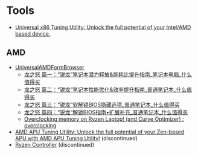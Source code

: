 # Tools
- [Universal x86 Tuning Utility: Unlock the full potential of your Intel/AMD based device.](https://github.com/JamesCJ60/Universal-x86-Tuning-Utility)

## AMD
- [UniversalAMDFormBrowser](https://github.com/DavidS95/Smokeless_UMAF)
  - [龙之怒 篇一：“锐龙”笔记本潜力释放&能耗比提升指南_笔记本电脑_什么值得买](https://post.smzdm.com/p/ad93dlwn/)
  - [龙之怒 篇二：“锐龙”笔记本性能优化&效率提升指南_普通笔记本_什么值得买](https://post.smzdm.com/p/a3034ndn/)
  - [龙之怒 篇三：“锐龙”软解锁BIOS隐藏选项_普通笔记本_什么值得买](https://post.smzdm.com/p/apvolk7x/)
  - [龙之怒 篇四：“锐龙”解锁BIOS指南•扩展补充_普通笔记本_什么值得买](https://post.smzdm.com/p/alllx650/)
  - [Overclocking memory on Ryzen Laptop! (and Curve Optimizer) : overclocking](https://www.reddit.com/r/overclocking/comments/vmi8o0/overclocking_memory_on_ryzen_laptop_and_curve/)
- [AMD APU Tuning Utility: Unlock the full potential of your Zen-based APU with AMD APU Tuning Utility!](https://github.com/JamesCJ60/AMD-APU-Tuning-Utility) (discontinued)
- [Ryzen Controller](https://gitlab.com/ryzen-controller-team/ryzen-controller) (discontinued)